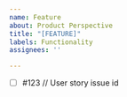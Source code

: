 ```yaml
---
name: Feature
about: Product Perspective
title: "[FEATURE]"
labels: Functionality
assignees: ''

---
```


- [ ] #123 // User story issue id
